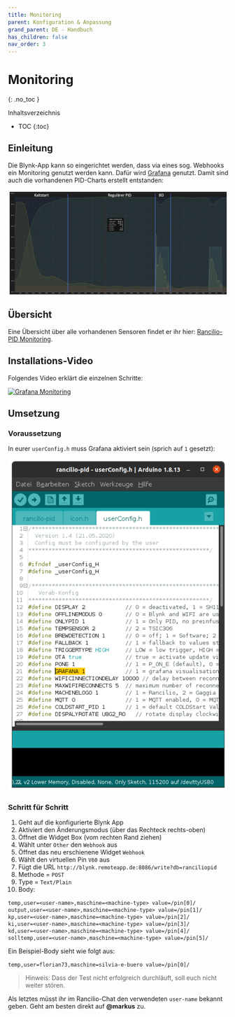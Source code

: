 ```yaml
---
title: Monitoring
parent: Konfiguration & Anpassung
grand_parent: DE - Handbuch
has_children: false
nav_order: 3
---
```


# Monitoring
{: .no_toc }

Inhaltsverzeichnis

* TOC
{:toc}

## Einleitung

Die Blynk-App kann so eingerichtet werden, dass via eines sog. Webhooks ein Monitoring genutzt werden kann. Dafür wird [Grafana](https://grafana.com/) genutzt. Damit sind auch die vorhandenen PID-Charts erstellt entstanden:

![PID-Einführung](../../img/Bildschirmfoto-2020-11-04-um-20.51.31-1536x733.png)

## Übersicht

Eine Übersicht über alle vorhandenen Sensoren findet er ihr hier: [Rancilio-PID Monitoring](https://monitoring.rancilio-pid.de/d/oJOWQzKZk/ranciliopid-ubersicht).

## Installations-Video

Folgendes Video erklärt die einzelnen Schritte:

[![Grafana Monitoring](https://img.youtube.com/vi/WHN45x1gY10/hqdefault.jpg)](https://www.youtube.com/watch?v=WHN45x1gY10)

## Umsetzung

### Voraussetzung

In eurer `userConfig.h` muss Grafana aktiviert sein (sprich auf `1` gesetzt):

![Grafana](../../img/grafana-on.png)

<!-- markdown-link-check-disable -->
### Schritt für Schritt

1. Geht auf die konfigurierte Blynk App
1. Aktiviert den Änderungsmodus (über das Rechteck rechts-oben)
1. Öffnet die Widget Box (vom rechten Rand ziehen)
1. Wählt unter `Other` den `Webhook` aus
1. Öffnet das neu erschienene Widget `Webhook`
1. Wählt den virtuellen Pin `V60` aus
1. Fügt die URL `http://blynk.remoteapp.de:8086/write?db=ranciliopid`
1. Methode = `POST`
1. Type = `Text/Plain`
1. Body:

```
temp,user=<user-name>,maschine=<machine-type> value=/pin[0]/
output,user=<user-name>,maschine=<machine-type> value=/pin[1]/
kp,user=<user-name>,maschine=<machine-type> value=/pin[2]/
ki,user=<user-name>,maschine=<machine-type> value=/pin[3]/
kd,user=<user-name>,maschine=<machine-type> value=/pin[4]/
solltemp,user=<user-name>,maschine=<machine-type> value=/pin[5]/
```

Ein Beispiel-Body sieht wie folgt aus:

```
temp,user=florian73,maschine=silvia-e-buero value=/pin[0]/

```

> Hinweis: Dass der Test nicht erfolgreich durchläuft, soll euch nicht weiter stören.

Als letztes müsst ihr im Rancilio-Chat den verwendeten `user-name` bekannt geben. Geht am besten direkt auf **@markus** zu.
<!-- markdown-link-check-enable-->
